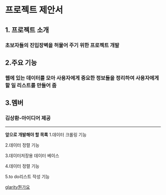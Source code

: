 # 프로젝트 제안서

## 1. 프로젝트 소개

### 초보자들의 진입장벽을 허물어 주기 위한 프로젝트 개발


## 2.주요 기능

### 웹에 있는 데이터를 모아 사용자에게 중요한 정보들을 정리하여 사용자에게 할 일 리스트를 만들어 줌


## 3.멤버

### 김상환-아이디어 제공

---
**앞으로 개발해야 할 목록**
1.데이터 크롤링 기능

2.데이터 정렬 기능

3.데이터저장용 데이터 베이스

4.데이터 정렬 기능

5.to do리스트 작성 기능

[glarity뭔가요](https://glarity.app/ko)
